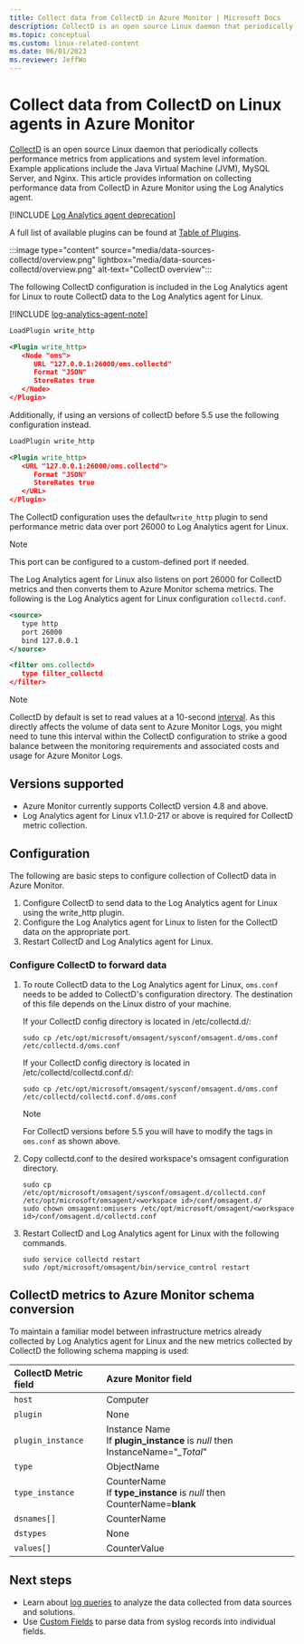 ```yaml
---
title: Collect data from CollectD in Azure Monitor | Microsoft Docs
description: CollectD is an open source Linux daemon that periodically collects data from applications and system level information.  This article provides information on collecting data from CollectD in Azure Monitor.
ms.topic: conceptual
ms.custom: linux-related-content
ms.date: 06/01/2023
ms.reviewer: JeffWo
---
```


# Collect data from CollectD on Linux agents in Azure Monitor
[CollectD](https://collectd.org/) is an open source Linux daemon that periodically collects performance metrics from applications and system level information. Example applications include the Java Virtual Machine (JVM), MySQL Server, and Nginx. This article provides information on collecting performance data from CollectD in Azure Monitor using the Log Analytics agent.

[!INCLUDE [Log Analytics agent deprecation](../../../includes/log-analytics-agent-deprecation.md)]

A full list of available plugins can be found at [Table of Plugins](https://collectd.org/wiki/index.php/Table_of_Plugins).

:::image type="content" source="media/data-sources-collectd/overview.png" lightbox="media/data-sources-collectd/overview.png" alt-text="CollectD overview":::

The following CollectD configuration is included in the Log Analytics agent for Linux to route  CollectD data to the Log Analytics agent for Linux.

[!INCLUDE [log-analytics-agent-note](../../../includes/log-analytics-agent-note.md)]

```xml
LoadPlugin write_http

<Plugin write_http>
   <Node "oms">
      URL "127.0.0.1:26000/oms.collectd"
      Format "JSON"
      StoreRates true
   </Node>
</Plugin>
```

Additionally, if using an versions of collectD before 5.5 use the following configuration instead.

```xml
LoadPlugin write_http

<Plugin write_http>
   <URL "127.0.0.1:26000/oms.collectd">
      Format "JSON"
      StoreRates true
   </URL>
</Plugin>
```

The CollectD configuration uses the default`write_http` plugin to send performance metric data over port 26000 to Log Analytics agent for Linux. 

> [!NOTE]
> This port can be configured to a custom-defined port if needed.

The Log Analytics agent for Linux also listens on port 26000 for CollectD metrics and then converts them to Azure Monitor schema metrics. The following is the Log Analytics agent for Linux configuration  `collectd.conf`.

```xml
<source>
   type http
   port 26000
   bind 127.0.0.1
</source>

<filter oms.collectd>
   type filter_collectd
</filter>
```

> [!NOTE]
> CollectD by default is set to read values at a 10-second [interval](https://collectd.org/wiki/index.php/Interval). As this directly affects the volume of data sent to Azure Monitor Logs, you might need to tune this interval within the CollectD configuration to strike a good balance between the monitoring requirements and associated costs and usage for Azure Monitor Logs.

## Versions supported
- Azure Monitor currently supports CollectD version 4.8 and above.
- Log Analytics agent for Linux v1.1.0-217 or above is required for CollectD metric collection.


## Configuration
The following are basic steps to configure collection of CollectD data in Azure Monitor.

1. Configure CollectD to send data to the Log Analytics agent for Linux using the write_http plugin.  
2. Configure the Log Analytics agent for Linux to listen for the CollectD data on the appropriate port.
3. Restart CollectD and Log Analytics agent for Linux.

### Configure CollectD to forward data 

1. To route CollectD data to the Log Analytics agent for Linux, `oms.conf` needs to be added to CollectD's configuration directory. The destination of this file depends on the Linux  distro of your machine.

    If your CollectD config directory is located in /etc/collectd.d/:

    ```console
    sudo cp /etc/opt/microsoft/omsagent/sysconf/omsagent.d/oms.conf /etc/collectd.d/oms.conf
    ```

    If your CollectD config directory is located in /etc/collectd/collectd.conf.d/:

    ```console
    sudo cp /etc/opt/microsoft/omsagent/sysconf/omsagent.d/oms.conf /etc/collectd/collectd.conf.d/oms.conf
    ```

    >[!NOTE]
    >For CollectD versions before 5.5 you will have to modify the tags in `oms.conf` as shown above.
    >

2. Copy collectd.conf to the desired workspace's omsagent configuration directory.

    ```console
    sudo cp /etc/opt/microsoft/omsagent/sysconf/omsagent.d/collectd.conf /etc/opt/microsoft/omsagent/<workspace id>/conf/omsagent.d/
    sudo chown omsagent:omiusers /etc/opt/microsoft/omsagent/<workspace id>/conf/omsagent.d/collectd.conf
    ```

3. Restart CollectD and Log Analytics agent for Linux with the following commands.

    ```console
    sudo service collectd restart
    sudo /opt/microsoft/omsagent/bin/service_control restart
    ```

## CollectD metrics to Azure Monitor schema conversion
To maintain a familiar model between infrastructure metrics already collected by Log Analytics agent for Linux and the new metrics collected by CollectD the following schema mapping is used:

| CollectD Metric field | Azure Monitor field |
|:--|:--|
| `host` | Computer |
| `plugin` | None |
| `plugin_instance` | Instance Name<br>If **plugin_instance** is *null* then InstanceName="*_Total*" |
| `type` | ObjectName |
| `type_instance` | CounterName<br>If **type_instance** is *null* then CounterName=**blank** |
| `dsnames[]` | CounterName |
| `dstypes` | None |
| `values[]` | CounterValue |

## Next steps
* Learn about [log queries](../logs/log-query-overview.md) to analyze the data collected from data sources and solutions. 
* Use [Custom Fields](../logs/custom-fields.md) to parse data from syslog records into individual fields.
